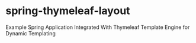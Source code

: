 # spring-thymeleaf-layout
Example Spring Application Integrated With Thymeleaf Template Engine for Dynamic Templating
